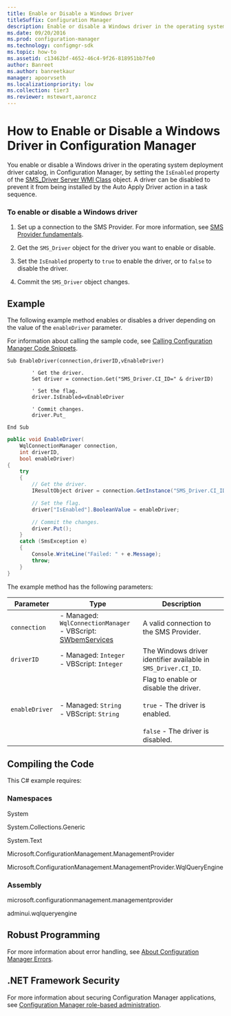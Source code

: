 ```yaml
---
title: Enable or Disable a Windows Driver
titleSuffix: Configuration Manager
description: Enable or disable a Windows driver in the operating system deployment driver catalog by setting the IsEnabled property of the SMS_Driver Server WMI Class object.
ms.date: 09/20/2016
ms.prod: configuration-manager
ms.technology: configmgr-sdk
ms.topic: how-to
ms.assetid: c13462bf-4652-46c4-9f26-818951bb7fe0
author: Banreet
ms.author: banreetkaur
manager: apoorvseth
ms.localizationpriority: low
ms.collection: tier3
ms.reviewer: mstewart,aaroncz 
---
```

# How to Enable or Disable a Windows Driver in Configuration Manager
You enable or disable a Windows driver in the operating system deployment driver catalog, in Configuration Manager, by setting the `IsEnabled` property of the [SMS_Driver Server WMI Class](../../develop/reference/osd/sms_driver-server-wmi-class.md) object. A driver can be disabled to prevent it from being installed by the Auto Apply Driver action in a task sequence.  

### To enable or disable a Windows driver  

1.  Set up a connection to the SMS Provider. For more information, see [SMS Provider fundamentals](../core/understand/sms-provider-fundamentals.md).  

2.  Get the `SMS_Driver` object for the driver you want to enable or disable.  

3.  Set the `IsEnabled` property to `true` to enable the driver, or to `false` to disable the driver.  

4.  Commit the `SMS_Driver` object changes.  

## Example  
 The following example method enables or disables a driver depending on the value of the `enableDriver` parameter.  

 For information about calling the sample code, see [Calling Configuration Manager Code Snippets](../../develop/core/understand/calling-code-snippets.md).  

```vbs  
Sub EnableDriver(connection,driverID,vEnableDriver)  

        ' Get the driver.  
        Set driver = connection.Get("SMS_Driver.CI_ID=" & driverID)  

        ' Set the flag.  
        driver.IsEnabled=vEnableDriver  

        ' Commit changes.  
        driver.Put_  

End Sub  
```  

```c#  
public void EnableDriver(  
    WqlConnectionManager connection,   
    int driverID,   
    bool enableDriver)  
{  
    try  
    {  
        // Get the driver.  
        IResultObject driver = connection.GetInstance("SMS_Driver.CI_ID=" + driverID);  

        // Set the flag.  
        driver["IsEnabled"].BooleanValue = enableDriver;  

        // Commit the changes.  
        driver.Put();  
    }  
    catch (SmsException e)  
    {  
        Console.WriteLine("Failed: " + e.Message);  
        throw;  
    }  
}  
```  

 The example method has the following parameters:  

|Parameter|Type|Description|  
|---------------|----------|-----------------|  
|`connection`|-   Managed: `WqlConnectionManager`<br />-   VBScript: [SWbemServices](/windows/win32/wmisdk/swbemservices)|A valid connection to the SMS Provider.|  
|`driverID`|-   Managed: `Integer`<br />-   VBScript: `Integer`|The Windows driver identifier available in `SMS_Driver.CI_ID`.|  
|`enableDriver`|-   Managed: `String`<br />-   VBScript: `String`|Flag to enable or disable the driver.<br /><br /> `true` - The driver is enabled.<br /><br /> `false` -  The driver is disabled.|  

## Compiling the Code  
 This C# example requires:  

### Namespaces  
 System  

 System.Collections.Generic  

 System.Text  

 Microsoft.ConfigurationManagement.ManagementProvider  

 Microsoft.ConfigurationManagement.ManagementProvider.WqlQueryEngine  

### Assembly  
 microsoft.configurationmanagement.managementprovider  

 adminui.wqlqueryengine  

## Robust Programming  
 For more information about error handling, see [About Configuration Manager Errors](../../develop/core/understand/about-configuration-manager-errors.md).  

## .NET Framework Security  
 For more information about securing Configuration Manager applications, see [Configuration Manager role-based administration](../../develop/core/servers/configure/role-based-administration.md).
